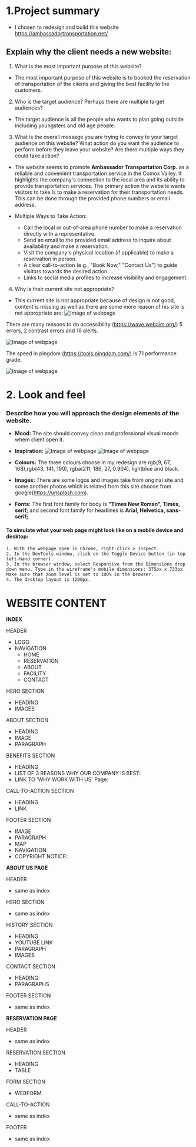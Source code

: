 # 1.Project summary
- I chosen to redesign and build this website https://ambassadortransportation.net/

## Explain why the client needs a new website:

1. What is the most important purpose of this website?
- The most important purpose of this website is to booked the reservation of  transportation of the clients and giving the best facility to the customers.

2. Who is the target audience? Perhaps there are multiple target audiences? 
- The target audience is all the people who wants to plan going outside including youngsters and old age people.

3. What is the overall message you are trying to convey to your target audience on this website? What action do you want the audience to perform before they leave your website? Are there multiple ways they could take action? 
- The website seems to promote **Ambassador Transportation Corp.** as a reliable and convenient transportation service in the Comox Valley. It highlights the company's connection to the local area and its ability to provide transportation services. The primary action the website wants visitors to take is to make a reservation for their transportation needs. This can be done through the provided phone numbers or email address. 

- Multiple Ways to Take Action: 
    - Call the local or out-of-area phone number to make a reservation directly with a representative.
    - Send an email to the provided email address to inquire about availability and make a reservation.
    - Visit the company's physical location (if applicable) to make a reservation in person.
    -  A clear call-to-action (e.g., "Book Now," "Contact Us") to guide visitors towards the desired action.
    - Links to social media profiles to increase visibility and engagement.

4. Why is their current site not appropriate?
- This current site is not appropriate because of design is not good, content is missing as  well as there are some more reason of his site is not appropriate are:
  ![Image of webpage](images/lighthouse.png)

There are  many reasons to do accessibility (https://wave.webaim.org/) 5 errors, 2 contrast errors and 16 alerts.

  ![Image of webpage](images/accessibility.png)

The speed in pingdom  (https://tools.pingdom.com/) is 71 performance grade.

  ![Image of webpage](images/pingdom.png)

# 2. Look and feel
### Describe how you will approach the design elements of the website. 
- **Mood:**  The site should convey clean and professional visual moods whem client open it.
- **Inspiration:** ![Image of webpage](images/inspiration1.png) ![Image of webpage](images/inspiration2.jpg)

- **Colours:** The three colours choose in my redesign are rgb(9, 67, 168),rgb(43, 141, 190), rgba(211, 186, 27, 0.904), lightblue and black.
- **Images:** There are some logos and images take from original site and some another photos which is related from this site choose from google(https://unsplash.com).
- **Fonts:** The first font family for body  is  **"Times New Roman", Times, serif;** and second font family for headlines is **Arial, Helvetica, sans-serif;**.

#### To simulate what your web page might look like on a mobile device and desktop:
    1. With the webpage open in Chrome, right-click > Inspect.
    2. In the DevTools window, click on the Toggle Device button (in top left-hand corner).
    3. In the browser window, select Responsive from the Dimensions drop down menu. Type in the wireframe's mobile dimensions: 375px x 733px. Make sure that zoom level is set to 100% in the browser.
    4. The desktop layout is 1200px.


# WEBSITE CONTENT

**INDEX**

HEADER
- LOGO
- NAVIGATION
    - HOME
    - RESERVATION
    - ABOUT
    - FACILITY
    - CONTACT

HERO SECTION
- HEADING
- IMAGES

ABOUT SECTION
- HEADING 
- IMAGE
- PARAGRAPH

BENEFITS SECTION 
- HEADING
- LIST OF 3 REASONS WHY OUR COMPANY IS BEST:
- LINK TO 'WHY WORK WITH US' Page:

CALL-TO-ACTION SECTION
- HEADING
- LINK
 
FOOTER SECTION 
- IMAGE
- PARAGRAPH
- MAP
- NAVIGATION
- COPYRIGHT NOTICE:


**ABOUT US PAGE**

HEADER
- same as index

HERO SECTION
- same as index

HISTORY SECTION
- HEADING
- YOUTUBE LINK
- PARAGRAPH
- IMAGES

CONTACT SECTION
- HEADING
- PARAGRAPHS

FOOTER SECTION
- same as index


**RESERVATION PAGE**

HEADER
- same as index

RESERVATION SECTION
- HEADING
- TABLE

 FORM SECTION
 - WEBFORM

CALL-TO-ACTION
- same as index

FOOTER
- same as index